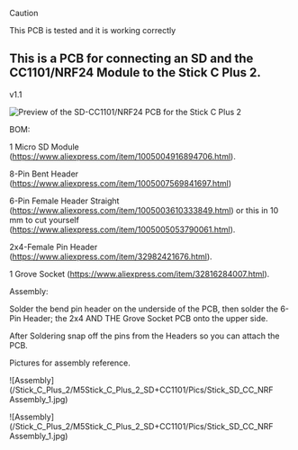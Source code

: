 > [!CAUTION]
This PCB is tested and it is working correctly

## This is a PCB for connecting an SD and the CC1101/NRF24 Module to the Stick C Plus 2.

v1.1

![Preview of the SD-CC1101/NRF24 PCB for the Stick C Plus 2](/Stick_C_Plus_2/M5Stick_C_Plus_2_SD+CC1101/Stick_SD_CC1101_v1.1.png)

BOM:

1 Micro SD Module (https://www.aliexpress.com/item/1005004916894706.html).

8-Pin Bent Header (https://www.aliexpress.com/item/1005007569841697.html)

6-Pin Female Header Straight (https://www.aliexpress.com/item/1005003610333849.html) or this in 10 mm to cut yourself (https://www.aliexpress.com/item/1005005053790061.html).

2x4-Female Pin Header (https://www.aliexpress.com/item/32982421676.html).

1 Grove Socket (https://www.aliexpress.com/item/32816284007.html).

Assembly:

Solder the bend pin header on the underside of the PCB, then solder the 6-Pin Header; the 2x4 AND THE Grove Socket PCB onto the upper side.

After Soldering snap off the pins from the Headers so you can attach the PCB.

Pictures for assembly reference.

![Assembly](/Stick_C_Plus_2/M5Stick_C_Plus_2_SD+CC1101/Pics/Stick_SD_CC_NRF Assembly_1.jpg)

![Assembly](/Stick_C_Plus_2/M5Stick_C_Plus_2_SD+CC1101/Pics/Stick_SD_CC_NRF Assembly_1.jpg)
